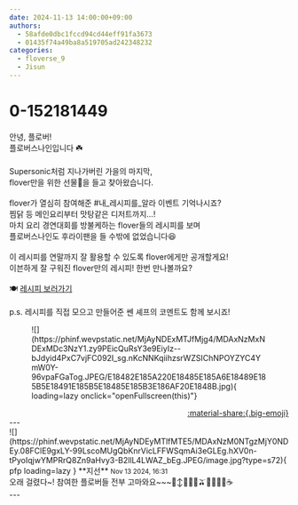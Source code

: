 ```yaml
---
date: 2024-11-13 14:00:00+09:00
authors:
  - 58afde0dbc1fccd94cd44eff91fa3673
  - 01435f74a49ba8a519705ad242348232
categories:
  - floverse_9
  - Jisun
---
```


# 0-152181449

<div class="post-container" markdown="1">
<div class="content-container md-sidebar__scrollwrap" markdown="1">

안녕, 플로버!<br>플로버스나인입니다 ☘️<br> <br>Supersonic처럼 지나가버린 가을의 마지막, <br>flover만을 위한 선물🎁을 들고 찾아왔습니다.<br> <br>flover가 열심히 참여해준 \#내_레시피를_알라 이벤트 기억나시죠?<br>찜닭 등 메인요리부터 맛탕같은 디저트까지…!<br>마치 요리 경연대회를 방불케하는 flover들의 레시피를 보며 <br>플로버스나인도 후라이팬을 들 수밖에 없었습니다😆<br> <br>이 레시피를 연말까지 잘 활용할 수 있도록 flover에게만 공개할게요!<br>이븐하게 잘 구워진 flover만의 레시피! 한번 만나볼까요?<br> <br>🍽️ 
<a href="https://docs.google.com/spreadsheets/d/1Lpwn9L1Ifdifvp3UkG24K9spARuhfDLdhu-1SEuBzuE/edit?usp=sharing">레시피 보러가기</a>
<br> <br>p.s. 레시피를 직접 모으고 만들어준 쎈 셰프의 코멘트도 함께 보시죠!<br> 
<figure markdown="1">
![](https://phinf.wevpstatic.net/MjAyNDExMTJfMjg4/MDAxNzMxNDExMDc3NzY1.zy9PEicQuRsY3e9EiyIz--bJdyid4PxC7vjFC092I_sg.nKcNNKqiihzsrWZSIChNPOYZYC4YmW0Y-96vpaFGaTog.JPEG/E18482E185A220E18485E185A6E18489E185B5E18491E185B5E18485E185B3E186AF20E1848B.jpg){ loading=lazy onclick="openFullscreen(this)"}
</figure>
 

</div>
</div>

<div style="text-align: right;" markdown="1">
<a href="https://weverse.io/fromis9/fanpost/0-152181449" style="text-align: right;">:material-share:{.big-emoji}</a>
</div>
---

<div class="comments-container md-sidebar__scrollwrap" markdown="1">
<div class="comment" markdown="1">
<div class='id-container' markdown="1">
![](https://phinf.wevpstatic.net/MjAyNDEyMTlfMTE5/MDAxNzM0NTgzMjY0NDEy.08FClE9gxLY-99LscoMUgQbKnrVicLFFWSqmAi3eGLEg.hXV0n-tPyoIqjwYMPRrQ8Zn9aHvy3-B2llL4LWAZ_bEg.JPEG/image.jpg?type=s72){ pfp loading=lazy }
**<span class="artist">지선</span>** <small>Nov 13 2024, 16:31</small><br>
</div>
<div class='comment-body' markdown="1">
오래 걸렸다~! 참여한 플로버들 전부 고마와요~~~🙂‍↕️🍚🍗🥪🫒🌽🥐🎂🍩☕️
</div>
</div>
</div>
---
